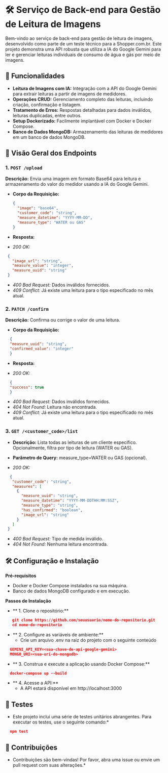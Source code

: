 # 🛠️ Serviço de Back-end para Gestão de Leitura de Imagens

Bem-vindo ao serviço de back-end para gestão de leitura de imagens, desenvolvido como parte de um teste técnico para a Shopper.com.br. Este projeto demonstra uma API robusta que utiliza a IA do Google Gemini para ler e gerenciar leituras individuais de consumo de água e gás por meio de imagens.

## 🚀 Funcionalidades

- **Leitura de Imagens com IA:** Integração com a API do Google Gemini para extrair leituras a partir de imagens de medidores.
- **Operações CRUD:** Gerenciamento completo das leituras, incluindo criação, confirmação e listagem.
- **Tratamento de Erros:** Respostas detalhadas para dados inválidos, leituras duplicadas, entre outros.
- **Setup Dockerizado:** Facilmente implantável com Docker e Docker Compose.
- **Banco de Dados MongoDB:** Armazenamento das leituras de medidores em um banco de dados MongoDB.

## 📂 Visão Geral dos Endpoints

### 1. `POST /upload`

**Descrição:** Envia uma imagem em formato Base64 para leitura e armazenamento do valor do medidor usando a IA do Google Gemini.

- **Corpo da Requisição:**
  ```json
  {
    "image": "base64",
    "customer_code": "string",
    "measure_datetime": "YYYY-MM-DD",
    "measure_type": "WATER ou GAS"
  }

- **Resposta:**
  
- *200 OK:*
 ```json
  {
    "image_url": "string",
    "measure_value": "integer",
    "measure_uuid": "string"
  }
```
- *400 Bad Request:* Dados inválidos fornecidos.
- *409 Conflict:* Já existe uma leitura para o tipo especificado no mês atual.

### 2. `PATCH /confirm`

**Descrição:** Confirma ou corrige o valor de uma leitura.

- **Corpo da Requisição:**
```json
  {
  "measure_uuid": "string",
  "confirmed_value": "integer"
  }
```

- **Resposta:**
  
- *200 OK:*
```json
  {
  "success": true
  }
```
- *400 Bad Request:* Dados inválidos fornecidos.
- *404 Not Found:* Leitura não encontrada.
- *409 Conflict:* Já existe uma leitura para o tipo especificado no mês atual.

### 3. `GET /<customer_code>/list`

- **Descrição:** Lista todas as leituras de um cliente específico. Opcionalmente, filtra por tipo de leitura (WATER ou GAS).
- **Parâmetro de Query:** measure_type=WATER ou GAS (opcional).

- *200 OK:*
 ```json
   {
    "customer_code": "string",
    "measures": [
      {
        "measure_uuid": "string",
        "measure_datetime": "YYYY-MM-DDTHH:MM:SSZ",
        "measure_type": "string",
        "has_confirmed": "boolean",
        "image_url": "string"
      }
    ]
  }
```
- *400 Bad Request:* Tipo de medida inválido.
- *404 Not Found:* Nenhuma leitura encontrada.

## 🛠️ Configuração e Instalação

**Pré-requisitos**

- Docker e Docker Compose instalados na sua máquina.
- Banco de dados MongoDB configurado e em execução.

**Passos de Instalação**

- ** 1. Clone o repositório:**
 ```json
    git clone https://github.com/seuusuario/nome-do-repositorio.git
    cd nome-do-repositorio
```
- ** 2. Configure as variáveis de ambiente:**
    - Crie um arquivo .env na raiz do projeto com o seguinte conteúdo
 ```json
   GEMINI_API_KEY=<sua-chave-de-api-google-gemini>
   MONGO_URI=<sua-uri-do-mongodb>
```
- ** 3. Construa e execute a aplicação usando Docker Compose:**
 ```json
   docker-compose up --build
```
- ** 4. Acesse a API:**
  - A API estará disponível em http://localhost:3000

## 🧪 Testes

 * Este projeto inclui uma série de testes unitários abrangentes. Para executar os testes, use o seguinte comando:*
 ```json
   npm test
```

## 🤝 Contribuições

  * Contribuições são bem-vindas! Por favor, abra uma issue ou envie um pull request com suas alterações.*

